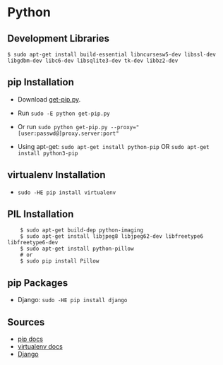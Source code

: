 # Python 

## Development Libraries

    $ sudo apt-get install build-essential libncursesw5-dev libssl-dev libgdbm-dev libc6-dev libsqlite3-dev tk-dev libbz2-dev

## pip Installation

* Download [get-pip.py](https://bootstrap.pypa.io/get-pip.py).
* Run `sudo -E python get-pip.py`
* Or run `sudo python get-pip.py --proxy="[user:passwd@]proxy.server:port"`

* Using apt-get: `sudo apt-get install python-pip` OR `sudo apt-get install python3-pip`

## virtualenv Installation

* `sudo -HE pip install virtualenv`

## PIL Installation

        $ sudo apt-get build-dep python-imaging
        $ sudo apt-get install libjpeg8 libjpeg62-dev libfreetype6 libfreetype6-dev
        $ sudo apt-get install python-pillow
        # or
        $ sudo pip install Pillow

## pip Packages

* Django: `sudo -HE pip install django`

## Sources

* [pip docs](https://pip.pypa.io/en/stable/installing/)
* [virtualenv docs](https://virtualenv.pypa.io/en/stable/installation/)
* [Django](https://docs.djangoproject.com/en/1.9/topics/install/)

